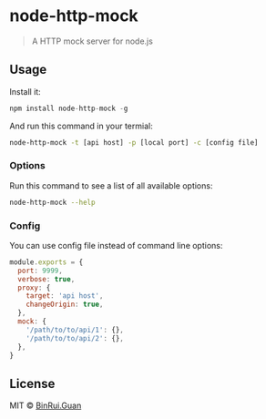 # node-http-mock
> A HTTP mock server for node.js

## Usage

Install it:

```js
npm install node-http-mock -g
```

And run this command in your termial:

```bash
node-http-mock -t [api host] -p [local port] -c [config file]
```

### Options

Run this command to see a list of all available options:

```bash
node-http-mock --help
```

### Config

You can use config file instead of command line options:

```js
module.exports = {
  port: 9999,
  verbose: true,
  proxy: {
    target: 'api host',
    changeOrigin: true,
  },
  mock: {
    '/path/to/to/api/1': {},
    '/path/to/to/api/2': {},
  },
}
```

## License

MIT &copy; [BinRui.Guan](mailto:differui@gmail.com)
